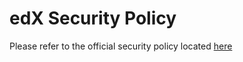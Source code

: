 # edX Security Policy

Please refer to the official security policy located [here](https://www.edx.org/policy/security)
